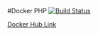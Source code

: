 #Docker PHP
[![Build Status](https://travis-ci.com/kudaliar032/docker-php.svg?branch=master)](https://travis-ci.com/kudaliar032/docker-php)

[Docker Hub Link](https://hub.docker.com/r/kudaliar032/php)